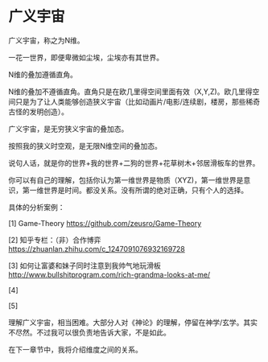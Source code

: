 # 广义宇宙

广义宇宙，称之为N维。

一花一世界，即便卑微如尘埃，尘埃亦有其世界。

N维的叠加遵循直角。

N维的叠加不遵循直角。直角只是在欧几里得空间里面有效（X,Y,Z)。欧几里得空间只是为了让人类能够创造狭义宇宙（比如动画片/电影/连续剧，楼房，那些稀奇古怪的发明创造）。

广义宇宙，是无穷狭义宇宙的叠加态。

按照我的狭义时空观，是无限N维空间的叠加态。

说句人话，就是你的世界+我的世界+二狗的世界+花草树木+邻居滑板车的世界。

你可以有自己的理解，包括你认为第一维世界是物质（XYZ)，第一维世界是意识，第一维世界是时间。都没关系。没有所谓的绝对正确，只有个人的选择。

具体的分析案例：


[1]
Game-Theory
https://github.com/zeusro/Game-Theory


[2]
知乎专栏：（非）合作博弈
https://zhuanlan.zhihu.com/c_1247091076932169728

[3]
如何让富婆和妹子同时注意到我帅气地玩滑板
http://www.bullshitprogram.com/rich-grandma-looks-at-me/

[4]



[5]

理解广义宇宙，相当困难。大部分人对《神论》的理解，停留在神学/玄学。其实不尽然。不过我可以很负责地告诉大家，不是如此。

在下一章节中，我将介绍维度之间的关系。